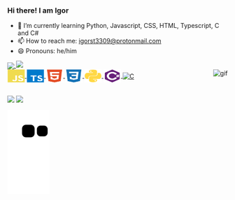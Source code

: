 ### Hi there! I am Igor

- 🌱 I’m currently learning Python, Javascript, CSS, HTML, Typescript, C and C#
- 📫 How to reach me: igorst3309@protonmail.com
- 😄 Pronouns: he/him

<div>
  <a href="https://github.com/Bl4ssst">
  <img heigh="180em" align="center" src="https://github-readme-stats.vercel.app/api?username=Bl4ssst&show_icons=true&theme=radical&include_all_commits"> 
  <img heigh="180em" alig="center" src="https://github-readme-stats.vercel.app/api/top-langs/?username=Bl4ssst&layout=compact&langs_count=16&theme=radical&include_all_commits">
</div>  
  
<div>
  <img align="center" alt="Js" height="30" width="40" src="https://raw.githubusercontent.com/devicons/devicon/master/icons/javascript/javascript-plain.svg">
  <img align="center" alt="Ts" height="30" width="40" src="https://raw.githubusercontent.com/devicons/devicon/master/icons/typescript/typescript-plain.svg">
  <img align="center" alt="HTML" height="30" width="40" src="https://raw.githubusercontent.com/devicons/devicon/master/icons/html5/html5-plain.svg">
  <img align="center" alt="CSS" height="30" width="40" src="https://raw.githubusercontent.com/devicons/devicon/master/icons/css3/css3-plain.svg">
  <img align="center" alt="Python" height="30" width="40" src="https://raw.githubusercontent.com/devicons/devicon/master/icons/python/python-plain.svg">
  <img align="center" alt="C#" height="30" width="40" src="https://raw.githubusercontent.com/devicons/devicon/master/icons/csharp/csharp-plain.svg">
  <img align="center" alt="C" height="30" width="40" src="https://cdn.jsdelivr.net/gh/devicons/devicon/icons/c/c-plain.svg">
  <img align="right" alt="gif" src="https://c.tenor.com/9bC8wn-2rSwAAAAd/leonardo-dicaprio.gif">
</div>
  
##
  
<div>
  <a href="www.linkedin.com/in/igor-moreira-2b906024a" target="_blank"><img src="https://img.shields.io/badge/-LinkedIn-%230077B5?style=for-the-badge&logo=linkedin&logoColor=white" target="_blank"></a>
  <a href="mailto:igorst3309@protonmail.com"><img src="https://img.shields.io/badge/Protonmail-00B2FF?style=for-the-badge&logo=protonmail&logoColor=white" target"_blank"></a>
</div>

  
![Snake animation](https://github.com/Bl4ssst/Bl4ssst/blob/output/github-contribution-grid-snake.svg)
